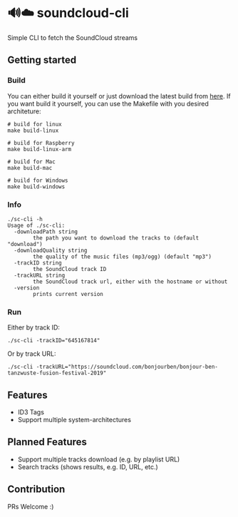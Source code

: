 # 🔊☁️ soundcloud-cli
Simple CLI to fetch the SoundCloud streams

## Getting started

### Build
You can either build it yourself or just download the latest build from [here](https://github.com/timoknapp/soundcloud-cli/actions?query=workflow%3ASoundCloud-CLI). If you want build it yourself, you can use the Makefile with you desired architeture:

```
# build for linux
make build-linux

# build for Raspberry
make build-linux-arm

# build for Mac
make build-mac

# build for Windows
make build-windows
```

### Info
```
./sc-cli -h
Usage of ./sc-cli:
  -downloadPath string
    	the path you want to download the tracks to (default "download")
  -downloadQuality string
    	the quality of the music files (mp3/ogg) (default "mp3")
  -trackID string
    	the SoundCloud track ID
  -trackURL string
    	the SoundCloud track url, either with the hostname or without
  -version
    	prints current version
```

### Run
Either by track ID:
```
./sc-cli -trackID="645167814"
```

Or by track URL:
```
./sc-cli -trackURL="https://soundcloud.com/bonjourben/bonjour-ben-tanzwuste-fusion-festival-2019"
```
## Features

- ID3 Tags
- Support multiple system-architectures

## Planned Features

- Support multiple tracks download (e.g. by playlist URL)
- Search tracks (shows results, e.g. ID, URL, etc.)


## Contribution

PRs Welcome :)
